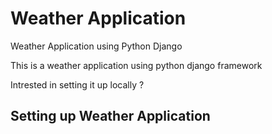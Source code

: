# Weather Application

Weather Application using Python Django

This is a weather application using python django framework

Intrested in setting it up locally ?

## Setting up Weather Application
